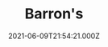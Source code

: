 ---
collection_archive: false
collection_awards: []
collection_category:
  - Editorial
  - Reportage
  - Travel
  - Color
  - Humor
  - Still Life + Details
  - Portraits
  - Editorial
collection_content: 
collection_cover: https://d1sf55qlb7p6hz.cloudfront.net/barrons-lv-banners-2.jpg
collection_cover_mobile: https://d1sf55qlb7p6hz.cloudfront.net/vertical-covers-53.jpg
collection_description: >-
  Las Vegas is coming back to life.⁠⁠  
    
  The pandemic hit Las Vegas hard in March 2020. Gambling is often resilient
  during economic downturns, but it’s difficult to maintain business as usual
  when casinos are shut down for nearly three months.⁠⁠


  Now, lifted by a surge of leisure travelers, Las Vegas is shaking off the
  pandemic’s grip and staging a comeback.⁠⁠
collection_description_alignment: center
collection_exhibition: []
collection_filter: Commissioned + Stock
collection_hidden: false
collection_meta: Las Vegas Presses Its Luck in the 
collection_meta_2: Postpandemic Era Cover Story
collection_press: []
collection_preview:
  - https://d1sf55qlb7p6hz.cloudfront.net/vegas_4x3-2.jpg
  - https://d1sf55qlb7p6hz.cloudfront.net/vegas_4x3-1.jpg
  - https://d1sf55qlb7p6hz.cloudfront.net/vegas_4x3-4.jpg
  - https://d1sf55qlb7p6hz.cloudfront.net/vegas_4x3-3.jpg
cover_image: 
date: 2021-06-09T21:54:21.000Z
hide_footer: true
layout: blocks
navigation_theme: black
px_extra: true
row_alignment: between
slug: barrons-lasvegas
theme_color: FFE49D
theme_color_all_works: 
title: Barron's 
seo:
  meta_description: Exploring the business of reopening Las Vegas 
  meta_title: Photographs by Jesse Rieser of Las Vegas Reopening
collection_blocks:
  - _bookshop_name: collections/media-row-start
    row_alignment: between
  - _bookshop_name: collections/media-element
    align_y: 
    block: media-element
    caption: 
    color: DDF3F3
    image: https://d1sf55qlb7p6hz.cloudfront.net/barrons-lv-reopen-1.jpg
    margin_left: 20
    margin_right: 
    margin_y: 100
    width: 70
  - _bookshop_name: collections/media-row
    row_alignment: between
  - _bookshop_name: collections/media-element
    align_y: 
    block: media-element
    caption: 
    color: EEF9C7
    image: https://d1sf55qlb7p6hz.cloudfront.net/barrons-lv-reopen-16.jpg
    margin_left: 5
    margin_right: 
    margin_y: 100
    width: 45
  - _bookshop_name: collections/media-element
    align_y: 
    block: media-element
    caption: 
    color: FBE3E5
    image: https://d1sf55qlb7p6hz.cloudfront.net/barrons-lv-reopen-3.jpg
    margin_left: 0
    margin_right: 20
    margin_y: 500
    width: 20
  - _bookshop_name: collections/media-row
    row_alignment: between
  - _bookshop_name: collections/media-row
    row_alignment: between
  - _bookshop_name: collections/media-element
    align_y: 
    block: media-element
    caption: 
    color: EADAF8
    image: https://d1sf55qlb7p6hz.cloudfront.net/barrons-lv-reopen-4.jpg
    margin_left: 15
    margin_right: 
    margin_y: 100
    width: 55
  - _bookshop_name: collections/media-row
    row_alignment: between
  - _bookshop_name: collections/media-element
    align_y: 
    block: media-element
    caption: 
    color: FDF6D3
    image: https://d1sf55qlb7p6hz.cloudfront.net/barrons-lv-reopen-5.jpg
    margin_left: 5
    margin_right: 
    margin_y: 100
    width: 25
  - _bookshop_name: collections/media-element
    align_y: 
    block: media-element
    caption: 
    color: E3EFF4
    image: https://d1sf55qlb7p6hz.cloudfront.net/barrons-lv-reopen-6.jpg
    margin_left: 
    margin_right: 25
    margin_y: 200
    width: 40
  - _bookshop_name: collections/media-row
    row_alignment: between
  - _bookshop_name: collections/media-element
    align_y: 
    block: media-element
    caption: 
    color: F7E8DB
    image: https://d1sf55qlb7p6hz.cloudfront.net/barrons-lv-reopen-7.jpg
    margin_left: 0
    margin_right: 
    margin_y: 300
    width: 40
  - _bookshop_name: collections/media-element
    align_y: 
    block: media-element
    caption: 
    color: F7E0FF
    image: https://d1sf55qlb7p6hz.cloudfront.net/barrons-lv-reopen-8.jpg
    margin_left: 0
    margin_right: 0
    margin_y: 200
    width: 55
  - _bookshop_name: collections/media-row
    row_alignment: between
  - _bookshop_name: collections/media-element
    align_y: 
    block: media-element
    caption: 
    color: E7EEFF
    image: https://d1sf55qlb7p6hz.cloudfront.net/barrons-lv-reopen-9.jpg
    margin_left: 10
    margin_right: 
    margin_y: 200
    width: 66
  - _bookshop_name: collections/media-row
    row_alignment: between
  - _bookshop_name: collections/media-element
    align_y: 
    block: media-element
    caption: 
    color: D8FDF1
    image: https://d1sf55qlb7p6hz.cloudfront.net/barrons-lv-reopen-10.jpg
    margin_left: 15
    margin_right: 0
    margin_y: 200
    width: 30
  - _bookshop_name: collections/media-element
    align_y: 
    block: media-element
    caption: 
    color: FFEBE6
    image: https://d1sf55qlb7p6hz.cloudfront.net/barrons-lv-reopen-11.jpg
    margin_left: 0
    margin_right: 5
    margin_y: 400
    width: 40
  - _bookshop_name: collections/media-row
    row_alignment: between
  - _bookshop_name: collections/media-element
    align_y: 
    block: media-element
    caption: 
    color: FBEBD0
    image: https://d1sf55qlb7p6hz.cloudfront.net/barrons-lv-reopen-12.jpg
    margin_left: 25
    margin_right: 
    margin_y: 100
    width: 60
  - _bookshop_name: collections/media-row
    row_alignment: between
    row_alignment: between
  - _bookshop_name: collections/media-element
    align_y: start
    block: media-element
    caption: 
    color: FFE0E1
    image: https://d1sf55qlb7p6hz.cloudfront.net/barrons-lv-diptech-1.jpg
    margin_left: 5
    margin_right: 0
    margin_y: 200
    width: 33
  - _bookshop_name: collections/media-element
    align_y: start
    block: media-element
    caption: 
    color: F4E2FC
    image: https://d1sf55qlb7p6hz.cloudfront.net/barrons-lv-diptech-2.jpg
    margin_left: 0
    margin_right: 25
    margin_y: 200
    width: 33
  - _bookshop_name: collections/media-row
    row_alignment: between
  - _bookshop_name: collections/media-element
    align_y: 
    block: media-element
    caption: 
    color: FFEEDA
    image: https://d1sf55qlb7p6hz.cloudfront.net/barrons-lv-reopen-13.jpg
    margin_left: 50
    margin_right: 
    margin_y: 200
    width: 45
  - _bookshop_name: collections/media-row
    row_alignment: between
  - _bookshop_name: collections/media-element
    align_y: 
    block: media-element
    caption: 
    color: EAFDF1
    image: https://d1sf55qlb7p6hz.cloudfront.net/barrons-lv-reopen-15.jpg
    margin_left: 5
    margin_right: 
    margin_y: 100
    width: 60
  - _bookshop_name: collections/media-row
    row_alignment: between
  - _bookshop_name: collections/media-element
    align_y: 
    block: media-element
    caption: 
    color: EAEEF6
    image: https://d1sf55qlb7p6hz.cloudfront.net/barrons-lv-reopen-14.jpg
    margin_left: 40
    margin_right: 
    margin_y: 100
    width: 50
  - _bookshop_name: collections/media-row
    row_alignment: between
  - _bookshop_name: collections/media-element
    align_y: 
    block: media-element
    caption: 
    color: F9EDD5
    image: https://d1sf55qlb7p6hz.cloudfront.net/barrons-lv-reopen-17.jpg
    margin_left: 10
    margin_right: 
    margin_y: 100
    width: 50
  - _bookshop_name: collections/media-element
    align_y: 
    block: media-element
    caption: 
    color: E9E2F6
    image: https://d1sf55qlb7p6hz.cloudfront.net/barrons-lv-reopen-18.jpg
    margin_left: 0
    margin_right: 15
    margin_y: 200
    width: 20
  - _bookshop_name: collections/media-row
    row_alignment: between
  - _bookshop_name: collections/media-row
    row_alignment: between
  - _bookshop_name: collections/media-element
    align_y: 
    block: media-element
    caption: 
    color: F8E4D9
    image: https://d1sf55qlb7p6hz.cloudfront.net/barrons-lv-reopen-20.jpg
    margin_left: 20
    margin_right: 
    margin_y: 100
    width: 55
  - _bookshop_name: collections/media-row
    row_alignment: between
  - _bookshop_name: collections/media-element
    align_y: 
    block: media-element
    caption: 
    color: 75588C
    image: https://d1sf55qlb7p6hz.cloudfront.net/barrons-lv-reopen-21.jpg
    margin_left: 30
    margin_right: 
    margin_y: 100
    width: 40
  - _bookshop_name: collections/media-row
    row_alignment: between
  - _bookshop_name: collections/media-text
    align_y: start
    background_color: 
    background_image_toggle: false
    block: media-text
    caption_css: 
    font_weight: 
    image: 
    image_css: 
    margin_left: 5
    margin_right: 0
    margin_y: 200
    parallax: false
    text: "Part 2:"
    text_alignment: left
    text_color: 000000
    text_size: 10xl
    text_tracking: normal
    width: 50
  - _bookshop_name: collections/media-row
    row_alignment: between
  - _bookshop_name: collections/media-text
    align_y: start
    background_color: 
    background_image_toggle: false
    block: media-text
    caption_css: 
    font_weight: normal
    image: 
    image_css: 
    margin_left: 5
    margin_right: 0
    margin_y: 100
    parallax: true
    text: The New Las Vegas Convention Center
    text_alignment: 
    text_color: 
    text_size: 4xl
    text_tracking: normal
    width: 50
  - _bookshop_name: collections/media-element
    align_y: 
    block: media-element
    caption: 
    color: F9F2F2
    image: https://d1sf55qlb7p6hz.cloudfront.net/barrons-lv-conventioncenter-1.jpg
    margin_left: 5
    margin_right: 
    margin_y: 50
    width: 70
  - _bookshop_name: collections/media-row
    row_alignment: between
  - _bookshop_name: collections/media-element
    align_y: 
    block: media-element
    caption: 
    color: EFEFE9
    image: https://d1sf55qlb7p6hz.cloudfront.net/barrons-lv-conventioncenter-2.jpg
    margin_left: 55
    margin_right: 
    margin_y: 100
    width: 40
  - _bookshop_name: collections/media-row
    row_alignment: between
  - _bookshop_name: collections/media-element
    align_y: 
    block: media-element
    caption: 
    color: F2EEF1
    image: https://d1sf55qlb7p6hz.cloudfront.net/barrons-lv-conventioncenter-3.jpg
    margin_left: 15
    margin_right: 
    margin_y: 100
    width: 55
  - _bookshop_name: collections/media-row
    row_alignment: between
  - _bookshop_name: collections/media-element
    align_y: 
    block: media-element
    caption: 
    color: EEFFEB
    image: https://d1sf55qlb7p6hz.cloudfront.net/barrons-lv-conventioncenter-4.jpg
    margin_left: 5
    margin_right: 
    margin_y: 100
    width: 25
  - _bookshop_name: collections/media-element
    align_y: 
    block: media-element
    caption: 
    color: E5F4FD
    image: https://d1sf55qlb7p6hz.cloudfront.net/barrons-lv-reopen-28.jpg
    margin_left: 0
    margin_right: 0
    margin_y: 300
    width: 66
  - _bookshop_name: collections/media-row
    row_alignment: between
  - _bookshop_name: collections/media-row
    row_alignment: between
  - _bookshop_name: collections/media-element
    align_y: 
    block: media-element
    caption: 
    color: FCF4ED
    image: https://d1sf55qlb7p6hz.cloudfront.net/barrons-lv-conventioncenter-6.jpg
    margin_left: 20
    margin_right: 0
    margin_y: 100
    width: 60
  - _bookshop_name: collections/media-row-end
---